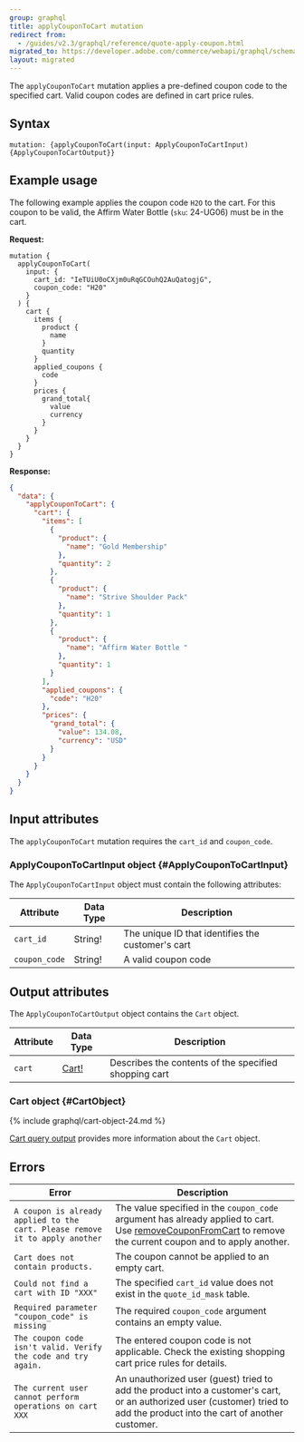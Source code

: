 ```yaml
---
group: graphql
title: applyCouponToCart mutation
redirect from:
  - /guides/v2.3/graphql/reference/quote-apply-coupon.html
migrated_to: https://developer.adobe.com/commerce/webapi/graphql/schema/cart/mutations/apply-coupon/
layout: migrated
---
```


The `applyCouponToCart` mutation applies a pre-defined coupon code to the specified cart. Valid coupon codes are defined in cart price rules.

## Syntax

`mutation: {applyCouponToCart(input: ApplyCouponToCartInput) {ApplyCouponToCartOutput}}`

## Example usage

The following example applies the coupon code `H2O` to the cart. For this coupon to be valid, the Affirm Water Bottle (`sku`: 24-UG06) must be in the cart.

**Request:**

``` text
mutation {
  applyCouponToCart(
    input: {
      cart_id: "IeTUiU0oCXjm0uRqGCOuhQ2AuQatogjG",
      coupon_code: "H20"
    }
  ) {
    cart {
      items {
        product {
          name
        }
        quantity
      }
      applied_coupons {
        code
      }
      prices {
        grand_total{
          value
          currency
        }
      }
    }
  }
}
```

**Response:**

```json
{
  "data": {
    "applyCouponToCart": {
      "cart": {
        "items": [
          {
            "product": {
              "name": "Gold Membership"
            },
            "quantity": 2
          },
          {
            "product": {
              "name": "Strive Shoulder Pack"
            },
            "quantity": 1
          },
          {
            "product": {
              "name": "Affirm Water Bottle "
            },
            "quantity": 1
          }
        ],
        "applied_coupons": {
          "code": "H20"
        },
        "prices": {
          "grand_total": {
            "value": 134.08,
            "currency": "USD"
          }
        }
      }
    }
  }
}
```

## Input attributes

The `applyCouponToCart` mutation requires the `cart_id` and `coupon_code`.

### ApplyCouponToCartInput object {#ApplyCouponToCartInput}

The `ApplyCouponToCartInput` object must contain the following attributes:

Attribute |  Data Type | Description
--- | --- | ---
`cart_id` | String! | The unique ID that identifies the customer's cart
`coupon_code` | String! | A valid coupon code

## Output attributes

The `ApplyCouponToCartOutput` object contains the `Cart` object.

Attribute |  Data Type | Description
--- | --- | ---
`cart` |[Cart!](#CartObject) | Describes the contents of the specified shopping cart

### Cart object {#CartObject}

{% include graphql/cart-object-24.md %}

[Cart query output]({{page.baseurl}}/graphql/queries/cart.html#cart-output) provides more information about the `Cart` object.

## Errors

Error | Description
--- | ---
`A coupon is already applied to the cart. Please remove it to apply another` | The value specified in the `coupon_code` argument has already applied to cart. Use [removeCouponFromCart]({{page.baseurl}}/graphql/mutations/remove-coupon.html) to remove the current coupon and to apply another.
`Cart does not contain products.` | The coupon cannot be applied to an empty cart.
`Could not find a cart with ID "XXX"` | The specified `cart_id` value does not exist in the `quote_id_mask` table.
`Required parameter "coupon_code" is missing` | The required `coupon_code` argument contains an empty value.
`The coupon code isn't valid. Verify the code and try again.` | The entered coupon code is not applicable. Check the existing shopping cart price rules for details.
`The current user cannot perform operations on cart XXX` | An unauthorized user (guest) tried to add the product into a customer's cart, or an authorized user (customer) tried to add the product into the cart of another customer.
